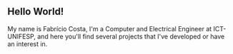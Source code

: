 ## Hello World!

My name is Fabrício Costa, I'm a Computer and Electrical Engineer at ICT-UNIFESP, and here you'll find several projects that I've developed or have an interest in.
